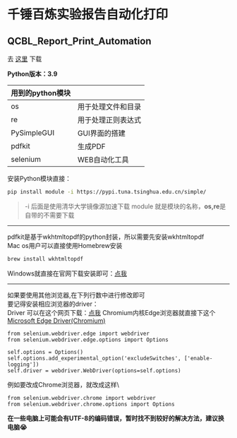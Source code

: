 千锤百炼实验报告自动化打印
=================
## QCBL_Report_Print_Automation

去 [这里](https://github.com/1595258509/QCBL_Report_Print_Automation/releases/) 下载

**Python版本：3.9**

| 用到的python模块                       |                       |
|-----------------------------------|:----------------------| 
| os                                | 用于处理文件和目录             |  
| re                                | 用于处理正则表达式             | 
| PySimpleGUI                       | GUI界面的搭建              |
| pdfkit                            | 生成PDF                 |
| selenium                          | WEB自动化工具              |

安装Python模块直接：
```zsh
pip install module -i https://pypi.tuna.tsinghua.edu.cn/simple/
```
>-i 后面是使用清华大学镜像源加速下载
> module 就是模块的名称，**os,re**是自带的不需要下载
------------

pdfkit是基于wkhtmltopdf的python封装，所以需要先安装wkhtmltopdf\
Mac os用户可以直接使用Homebrew安装
```Zsh
brew install wkhtmltopdf
```
Windows就直接在官网下载安装即可：[点我](https://wkhtmltopdf.org/downloads.html)

---------

如果要使用其他浏览器,在下列行数中进行修改即可\
要记得安装相应浏览器的driver：\
Driver 可以在这个网页下载：[点我](https://liushilive.github.io/github_selenium_drivers/index.html)
Chromium内核Edge浏览器就直接下这个[Microsoft Edge Driver(Chromium)](https://developer.microsoft.com/zh-cn/microsoft-edge/tools/webdriver/)
```Python3
from selenium.webdriver.edge import webdriver
from selenium.webdriver.edge.options import Options
```

```Python3
self.options = Options()
self.options.add_experimental_option('excludeSwitches', ['enable-logging'])
self.driver = webdriver.WebDriver(options=self.options)
```
例如要改成Chrome浏览器，就改成这样\
```Python3
from selenium.webdriver.chrome import webdriver
from selenium.webdriver.chrome.options import Options
```

**在一些电脑上可能会有UTF-8的编码错误，暂时找不到较好的解决方法，建议换电脑😭**